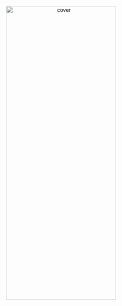 <div align="center">
<img width="300px" height = "800px" src="https://res.cloudinary.com/nitishbiswas/image/upload/v1643189299/nahid_ij0lie.png" alt="cover" />
</div>
